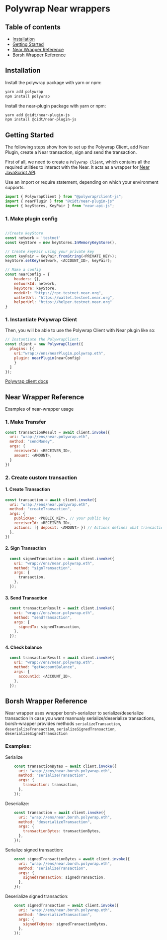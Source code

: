 # Polywrap Near wrappers

## Table of contents
* [Installation](#installation)
* [Getting Started](#getting-started)
* [Near Wrapper Reference](#near-wrapper)
* [Borsh Wrapper Reference](#borsh-wrapper)

## <a name="installation">Installation</a>

Install the polywrap package with yarn or npm:

```bash
yarn add polywrap
npm install polywrap
```

Install the near-plugin package with yarn or npm:

```bash
yarn add @cidt/near-plugin-js
npm install @cidt/near-plugin-js
```

## <a name="getting-started">Getting Started</a>

The following steps show how to set up the Polywrap Client, add Near Plugin, create a Near transaction, sign and send the transaction.


First of all, we need to create a `Polywrap Client`, which contains all the required utilities to interact with the Near. It acts as a wrapper for [Near JavaScript API](https://docs.near.org/tools/near-api-js/quick-reference).

Use an import or require statement, depending on which your environment supports.

```js
import { PolywrapClient } from "@polywrap/client-js";
import { nearPlugin } from "@cidt/near-plugin-js"
import { keyStores, KeyPair } from "near-api-js";
```

### 1. Make plugin config
```js

//Create keyStore
const network = 'testnet'
const keyStore = new keyStores.InMemoryKeyStore(),

// Create keyPair using your private key
const keyPair = KeyPair.fromString(<PRIVATE_KEY>);
keyStore.setKey(network, <ACCOUNT_ID>, keyPair);

// Make a config
const nearConfig = {
    headers: {},
    networkId: network,
    keyStore: keyStore,
    nodeUrl: "https://rpc.testnet.near.org",
    walletUrl: "https://wallet.testnet.near.org",
    helperUrl: "https://helper.testnet.near.org"
}
```

### 1. Instantiate Polywrap Client
Then, you will be able to use the Polywrap Client with Near plugin like so:

```js
// Instantiate the PolywrapClient.
const client = new PolywrapClient({
  plugins: [{
    uri:"wrap://ens/nearPlugin.polywrap.eth",
    plugin: nearPlugin(nearConfig)
    }
  ]
});
```
[Polywrap client docs](https://docs.polywrap.io/reference/clients/js/client-js)


## <a name="near-wrapper">Near Wrapper Reference</a>
Examples of near-wrapper usage

### 1. Make Transfer

```js
const transactionResult = await client.invoke({
  uri: "wrap://ens/near.polywrap.eth",
  method: "sendMoney",
  args: {
    receiverId: <RECEIVER_ID>,
    amount: <AMOUNT>,
  }
})
```

### 2. Create custom transaction

#### 1. Create Transaction

```js
const transaction = await client.invoke({
  uri: "wrap://ens/near.polywrap.eth",
  method: "createTransaction",
  args: {
    publicKey: <PUBLIC_KEY>, // your public key
    receiverId: <RECEIVER_ID>,
    actions: [{ deposit: <AMOUNT> }] // Actions defines what transaction will be executed. Check near documentation for additional details
  },
})
```
#### 2. Sign Transaction
```js
  const signedTransaction = await client.invoke({
    uri: "wrap://ens/near.polywrap.eth",
    method: "signTransaction",
    args: {
      transaction,
    },
  });
```
#### 3. Send Transaction
```js
  const transactionResult = await client.invoke({
    uri: "wrap://ens/near.polywrap.eth",
    method: "sendTransaction",
    args: {
      signedTx: signedTransaction,
    },
  });
```
#### 4. Check balance
```js
  const transactionResult = await client.invoke({
    uri: "wrap://ens/near.polywrap.eth",
    method: "getAccountBalance",
    args: {
      accountId: <ACCOUNT_ID>,
    },
  });
```


## <a name="borsh-wrapper">Borsh Wrapper Reference</a>
Near wrapper uses wrapper borsh-serializer to serialize/deserialize transaction
In case you want mannualy serialize/deserialize transactions, borsh-wrapper provides methods `serializeTransaction`, `deserializeTransaction`, `serializeSignedTransaction`, `deserializeSignedTransaction`

### Examples:

Serialize
```js
    const transactionBytes = await client.invoke({
      uri: "wrap://ens/near.borsh.polywrap.eth",
      method: "serializeTransaction",
      args: {
        transaction: transaction,
      },
    });
```

Deserialize:
```js
    const transaction = await client.invoke({
      uri: "wrap://ens/near.borsh.polywrap.eth",
      method: "deserializeTransaction",
      args: {
        transactionBytes: transactionBytes,
      },
    });
```

Serialize signed transaction:
```js
    const signedTransactionBytes = await client.invoke({
      uri: "wrap://ens/near.borsh.polywrap.eth",
      method: "serializeTransaction",
      args: {
        signedTransaction: signedTransaction,
      },
    });
```

Deserialize signed transaction:
```js
    const signedTransaction = await client.invoke({
      uri: "wrap://ens/near.borsh.polywrap.eth",
      method: "deserializeTransaction",
      args: {
        signedTxBytes: signedTransactionBytes,
      },
    });
```

